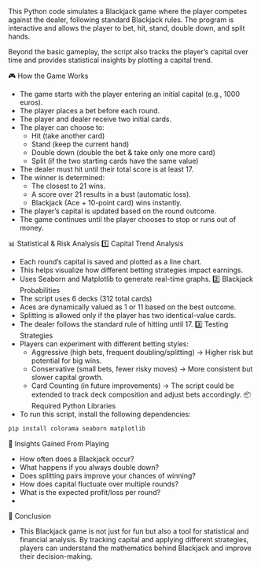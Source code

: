 This Python code simulates a Blackjack game where the player competes against the dealer, following standard Blackjack rules. The program is interactive and allows the player to bet, hit, stand, double down, and split hands.

Beyond the basic gameplay, the script also tracks the player’s capital over time and provides statistical insights by plotting a capital trend.


🎮 How the Game Works
- The game starts with the player entering an initial capital (e.g., 1000 euros).
- The player places a bet before each round.
- The player and dealer receive two initial cards.
- The player can choose to:
   - Hit (take another card)
   - Stand (keep the current hand)
   - Double down (double the bet & take only one more card)
   - Split (if the two starting cards have the same value)
- The dealer must hit until their total score is at least 17.
- The winner is determined:
   - The closest to 21 wins.
   - A score over 21 results in a bust (automatic loss).
   - Blackjack (Ace + 10-point card) wins instantly.
- The player’s capital is updated based on the round outcome.
- The game continues until the player chooses to stop or runs out of money.

  
📊 Statistical & Risk Analysis
1️⃣ Capital Trend Analysis
- Each round’s capital is saved and plotted as a line chart.
- This helps visualize how different betting strategies impact earnings.
- Uses Seaborn and Matplotlib to generate real-time graphs.
2️⃣ Blackjack Probabilities
- The script uses 6 decks (312 total cards)
- Aces are dynamically valued as 1 or 11 based on the best outcome.
- Splitting is allowed only if the player has two identical-value cards.
- The dealer follows the standard rule of hitting until 17.
3️⃣ Testing Strategies
- Players can experiment with different betting styles:
   - Aggressive (high bets, frequent doubling/splitting) → Higher risk but potential for big wins.
   - Conservative (small bets, fewer risky moves) → More consistent but slower capital growth.
   - Card Counting (in future improvements) → The script could be extended to track deck composition and adjust bets accordingly.
📦 Required Python Libraries
- To run this script, install the following dependencies:
```bash
pip install colorama seaborn matplotlib
```

🧠 Insights Gained From Playing
- How often does a Blackjack occur?
- What happens if you always double down?
- Does splitting pairs improve your chances of winning?
- How does capital fluctuate over multiple rounds?
- What is the expected profit/loss per round?
- 
🎉 Conclusion
- This Blackjack game is not just for fun but also a tool for statistical and financial analysis. By tracking capital and applying different strategies, players can understand the mathematics behind Blackjack and improve their decision-making.
